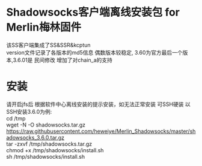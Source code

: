 # Shadowsocks客户端离线安装包 for Merlin梅林固件
该SS客户端集成了SS&SSR&kcptun
<br>version文件记录了各版本的md5信息
偶数版本较稳定, 3.60为官方最后一个版本,3.6.01是 民间修改 增加了对chain_a的支持
# 安装
请开启jfs后 根据软件中心离线安装的提示安装，如无法正常安装 可SSH硬装 以SSH安装3.6.0为例:
<br>cd /tmp
<br>wget -N -O shadowsocks.tar.gz https://raw.githubusercontent.com/heweiye/Merlin_Shadowsocks/master/shadowsocks_3.6.0.tar.gz
<br>tar -zxvf /tmp/shadowsocks.tar.gz
<br>chmod +x /tmp/shadowsocks/install.sh
<br>sh /tmp/shadowsocks/install.sh
